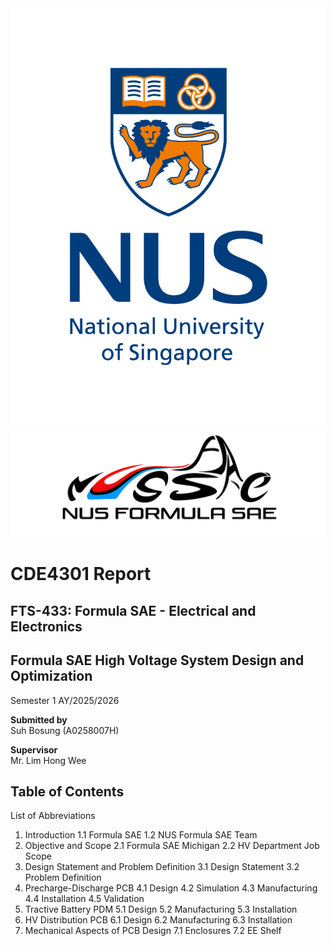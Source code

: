 <img src='./Figures/NUS_logo_full-vertical.jpg'>  

<img src='./Figures/NUS Formula SAE Logo.png'>  

# **CDE4301 Report**
## FTS-433: Formula SAE - Electrical and Electronics
## Formula SAE High Voltage System Design and Optimization
Semester 1 AY/2025/2026

**Submitted by**  
Suh Bosung (A0258007H)  

**Supervisor**  
Mr. Lim Hong Wee  

## Table of Contents
List of Abbreviations  
1. Introduction
    1.1 Formula SAE
    1.2 NUS Formula SAE Team
2. Objective and Scope
    2.1 Formula SAE Michigan
    2.2 HV Department Job Scope
3. Design Statement and Problem Definition
    3.1 Design Statement
    3.2 Problem Definition
4. Precharge-Discharge PCB
    4.1 Design
    4.2 Simulation
    4.3 Manufacturing
    4.4 Installation
    4.5 Validation
5. Tractive Battery PDM
    5.1 Design
    5.2 Manufacturing
    5.3 Installation
6. HV Distribution PCB
    6.1 Design
    6.2 Manufacturing
    6.3 Installation
7. Mechanical Aspects of PCB Design
    7.1 Enclosures
    7.2 EE Shelf